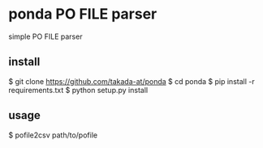 ponda PO FILE parser
===========================

simple PO FILE parser


## install
$ git clone https://github.com/takada-at/ponda
$ cd ponda
$ pip install -r requirements.txt
$ python setup.py install


## usage
$ pofile2csv path/to/pofile